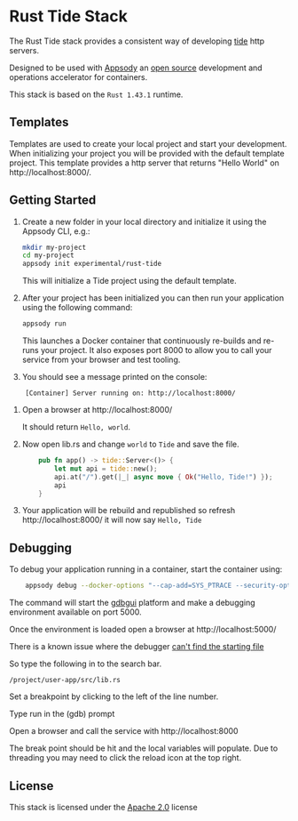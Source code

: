 # Rust Tide Stack

The Rust Tide stack provides a consistent way of developing [tide](https://github.com/http-rs/tide) http servers.

Designed to be used with [Appsody](https://appsody.dev/) an [open source](https://github.com/appsody/) development and operations accelerator for containers.

This stack is based on the `Rust 1.43.1` runtime.

## Templates

Templates are used to create your local project and start your development. When initializing your project you will be provided with the default template project. This template provides a http server that returns "Hello World" on http://localhost:8000/.

## Getting Started

1. Create a new folder in your local directory and initialize it using the Appsody CLI, e.g.:

    ```bash
    mkdir my-project
    cd my-project
    appsody init experimental/rust-tide
    ```
    This will initialize a Tide project using the default template.

1. After your project has been initialized you can then run your application using the following command:

    ```bash
    appsody run
    ```

    This launches a Docker container that continuously re-builds and re-runs your project. It also exposes port 8000 to allow you to call your service from your browser and test tooling.

1. You should see a message printed on the console:

```
    [Container] Server running on: http://localhost:8000/
```

1. Open a browser at http://localhost:8000/
     
     It should return `Hello, world`.

1. Now open lib.rs and change `world` to `Tide` and save the file.

    ```rust
        pub fn app() -> tide::Server<()> {    
            let mut api = tide::new();
            api.at("/").get(|_| async move { Ok("Hello, Tide!") });
            api
        }
    ```

1. Your application will be rebuild and republished so refresh http://localhost:8000/ it will now say `Hello, Tide`


## Debugging

To debug your application running in a container, start the container using:

```bash
    appsody debug --docker-options "--cap-add=SYS_PTRACE --security-opt seccomp=unconfined"
```

The command will start the [gdbgui](https://www.gdbgui.com/) platform and make a debugging environment available on port 5000. 

Once the environment is loaded open a browser at http://localhost:5000/

There is a known issue where the debugger [can't find the starting file](https://www.gdbgui.com/guides/#debugging-rust-programs)

So type the following in to the search bar.

```
/project/user-app/src/lib.rs
```

Set a breakpoint by clicking to the left of the line number.

Type run in the (gdb) prompt

Open a browser and call the service with http://localhost:8000 

The break point should be hit and the local variables will populate. 
Due to threading you may need to click the reload icon at the top right.

## License

This stack is licensed under the [Apache 2.0](./image/LICENSE) license